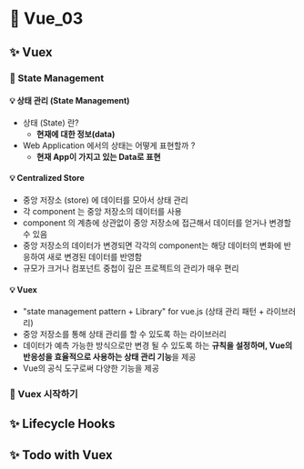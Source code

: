 # 💫 Vue_03

## ✨ Vuex

### 📌 State Management

#### 💡 상태 관리 (State Management)

- 상태 (State) 란?
  - **현재에 대한 정보(data)**
- Web Application 에서의 상태는 어떻게 표현할까 ?
  - **현재 App이 가지고 있는 Data로 표현**



#### 💡 Centralized Store

- 중앙 저장소 (store) 에 데이터를 모아서 상태 관리
- 각 component 는 중앙 저장소의 데이터를 사용
- component 의 계층에 상관없이 중앙 저장소에 접근해서 데이터를 얻거나 변경할 수 있음
- 중앙 저장소의 데이터가 변경되면 각각의 component는 해당 데이터의 변화에 반응하여 새로 변경된 데이터를 반영함
- 규모가 크거나 컴포넌트 중첩이 깊은 프로젝트의 관리가 매우 편리



#### 💡 Vuex

- "state management pattern + Library" for vue.js (상태 관리 패턴 + 라이브러리)
- 중앙 저장소를 통해 상태 관리를 할 수 있도록 하는 라이브러리
- 데이터가 예측 가능한 방식으로만 변경 될 수 있도록 하는 **규칙을 설정하며, Vue의 반응성을 효율적으로 사용하는 상태 관리 기능**을 제공
- Vue의 공식 도구로써 다양한 기능을 제공



### 📌 Vuex 시작하기

















## ✨ Lifecycle Hooks









## ✨ Todo with Vuex

